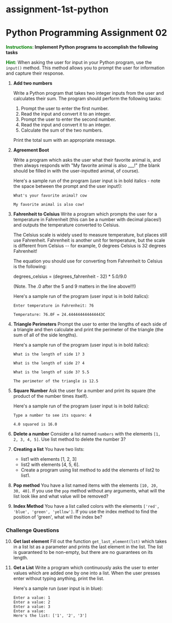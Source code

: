 # assignment-1st-python

# Python Programming Assignment 02

**<span style="color: green; font-weight: bold;">Instructions:</span> Implement Python programs to accomplish the following tasks**

**<span style="color: green; font-weight: bold;">Hint:</span>** When asking the user for input in your Python program, use the `input()` method. This method allows you to prompt the user for information and capture their response.

1. **Add two numbers**

   Write a Python program that takes two integer inputs from the user and calculates their sum. The program should perform the following tasks:

   1. Prompt the user to enter the first number.
   2. Read the input and convert it to an integer.
   3. Prompt the user to enter the second number.
   4. Read the input and convert it to an integer.
   5. Calculate the sum of the two numbers.

   Print the total sum with an appropriate message.

2. **Agreement Boot**

   Write a program which asks the user what their favorite animal is, and then always responds with "My favorite animal is also \_\_\_!" (the blank should be filled in with the user-inputted animal, of course).

   Here's a sample run of the program (user input is in bold italics - note the space between the prompt and the user input!):

   ```
   What's your favorite animal? cow

   My favorite animal is also cow!
   ```

3. **Fahrenheit to Celsius**
   Write a program which prompts the user for a temperature in Fahrenheit (this can be a number with decimal places!) and outputs the temperature converted to Celsius.

   The Celsius scale is widely used to measure temperature, but places still use Fahrenheit. Fahrenheit is another unit for temperature, but the scale is different from Celsius -- for example, 0 degrees Celsius is 32 degrees Fahrenheit!

   The equation you should use for converting from Fahrenheit to Celsius is the following:

   degrees_celsius = (degrees_fahrenheit - 32) \* 5.0/9.0

   (Note. The .0 after the 5 and 9 matters in the line above!!!)

   Here's a sample run of the program (user input is in bold italics):

   ```
   Enter temperature in Fahrenheit: 76

   Temperature: 76.0F = 24.444444444444443C
   ```

4. **Triangle Perimeters**
   Prompt the user to enter the lengths of each side of a triangle and then calculate and print the perimeter of the triangle (the sum of all of the side lengths).

   Here's a sample run of the program (user input is in bold italics):

   ```
   What is the length of side 1? 3

   What is the length of side 2? 4

   What is the length of side 3? 5.5

   The perimeter of the triangle is 12.5
   ```

5. **Square Number**
   Ask the user for a number and print its square (the product of the number times itself).

   Here's a sample run of the program (user input is in bold italics):

   ```
   Type a number to see its square: 4

   4.0 squared is 16.0
   ```

6. **Delete a number**
   Consider a list named `numbers` with the elements `[1, 2, 3, 4, 5]`. Use list method to delete the number 3?

7. **Creating a list**
   You have two lists:

   - list1 with elements [1, 2, 3]
   - list2 with elements [4, 5, 6].
   - Create a program using list method to add the elements of list2 to list1.

8. **Pop method**
   You have a list named items with the elements `[10, 20, 30, 40]`. If you use the `pop` method without any arguments, what will the list look like and what value will be removed?

9. **Index Method**
   You have a list called colors with the elements `['red', 'blue', 'green', 'yellow']`. If you use the index method to find the position of 'green', what will the index be?

### Challenge Questions

10. **Get last element**
    Fill out the function `get_last_element(lst)` which takes in a list lst as a parameter and prints the last element in the list. The list is guaranteed to be non-empty, but there are no guarantees on its length.

11. **Get a List**
    Write a program which continuously asks the user to enter values which are added one by one into a list. When the user presses enter without typing anything, print the list.

    Here's a sample run (user input is in blue):

    ```
    Enter a value: 1
    Enter a value: 2
    Enter a value: 3
    Enter a value:
    Here's the list: ['1', '2', '3']
